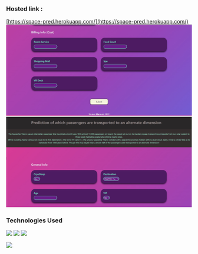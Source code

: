 ### Hosted link : 
[https://space-pred.herokuapp.com/](https://space-pred.herokuapp.com/)
![](screenshots/Screenshot%202022-06-24%20200414.jpg)
![](screenshots/Screenshot%202022-06-24%20200333.jpg)
### Technologies Used


[<img target="_blank" src="https://flask.palletsprojects.com/en/1.1.x/_images/flask-logo.png" width=170>](https://flask.palletsprojects.com/en/1.1.x/) [<img target="_blank" src="https://number1.co.za/wp-content/uploads/2017/10/gunicorn_logo-300x85.png" width=280>](https://gunicorn.org) [<img target="_blank" src="https://scikit-learn.org/stable/_static/scikit-learn-logo-small.png" width=200>](https://scikit-learn.org/stable/) 

![](https://forthebadge.com/images/badges/made-with-python.svg)

